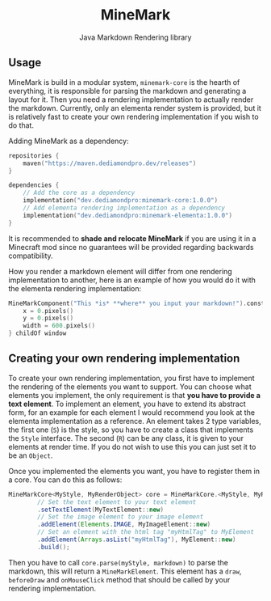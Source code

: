 <div align="center">

# MineMark
Java Markdown Rendering library
</div>

## Usage
MineMark is build in a modular system, `minemark-core` is the hearth of everything, it is responsible for parsing 
the markdown and generating a layout for it. Then you need a rendering implementation to actually render the markdown.
Currently, only an elementa render system is provided, but it is relatively fast to create your own rendering 
implementation if you wish to do that.

Adding MineMark as a dependency:
```kt
repositories {
    maven("https://maven.dediamondpro.dev/releases")
}

dependencies {
    // Add the core as a dependency
    implementation("dev.dediamondpro:minemark-core:1.0.0")
    // Add elementa rendering implementation as a dependency
    implementation("dev.dediamondpro:minemark-elementa:1.0.0")
}
```
It is recommended to **shade and relocate MineMark** if you are using it in a Minecraft mod since no guarantees will be
provided regarding backwards compatibility.

How you render a markdown element will differ from one rendering implementation to another, here is an example of how 
you would do it with the elementa rendering implementation:
```kt
MineMarkComponent("This *is* **where** you input your markdown!").constrain {
    x = 0.pixels()
    y = 0.pixels()
    width = 600.pixels()
} childOf window
```

## Creating your own rendering implementation
To create your own rendering implementation, you first have to implement the rendering of the elements you want to 
support. You can choose what elements you implement, the only requirement is that **you have to provide a text element**.
To implement an element, you have to extend its abstract form, for an example for each element I would recommend you
look at the elementa implementation as a reference. An element takes 2 type variables, the first one (`S`) is the style,
so you have to create a class that implements the `Style` interface. The second (`R`) can be any class, it is given to your
elements at render time. If you do not wish to use this you can just set it to be an `Object`.

Once you implemented the elements you want, you have to register them in a core. You can do this as follows:
```java
MineMarkCore<MyStyle, MyRenderObject> core = MineMarkCore.<MyStyle, MyRenderObject>builder()
        // Set the text element to your text element
        .setTextElement(MyTextElement::new)
        // Set the image element to your image element
        .addElement(Elements.IMAGE, MyImageElement::new)
        // Set an element with the html tag "myHtmlTag" to MyElement
        .addElement(Arrays.asList("myHtmlTag"), MyElement::new)
        .build();
```

Then you have to call `core.parse(myStyle, markdown)` to parse the markdown, this will return a `MineMarkElement`.
This element has a `draw`, `beforeDraw` and `onMouseClick` method that should be called by your rendering implementation.